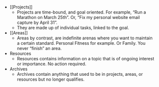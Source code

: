 - [[Projects]]
    - Projects are time-bound, and goal oriented. For example, “Run a Marathon on March 25th”. Or, “Fix my personal website email capture by April 31”.
    - They are made up of individual tasks, linked to the goal.
- [[Areas]]
    - Areas by contrast, are indefinite arenas where you want to maintain a certain standard. Personal Fitness for example. Or Family. You never “finish” an area.
- Resources
    - Resources contains information on a topic that is of ongoing interest or importance. No action required.
- Archives
    - Archives contain anything that used to be in projects, areas, or resources but no longer qualifies.
